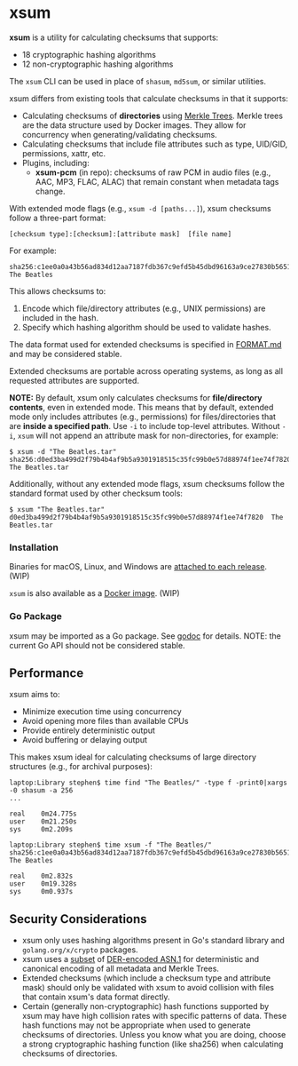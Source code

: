 # xsum

**xsum** is a utility for calculating checksums that supports:
- 18 cryptographic hashing algorithms
- 12 non-cryptographic hashing algorithms

The `xsum` CLI can be used in place of `shasum`, `md5sum`, or similar utilities.

xsum differs from existing tools that calculate checksums in that it supports:
- Calculating checksums of **directories** using [Merkle Trees](https://en.wikipedia.org/wiki/Merkle_tree).
   Merkle trees are the data structure used by Docker images. They allow for concurrency when generating/validating checksums.
- Calculating checksums that include file attributes such as type, UID/GID, permissions, xattr, etc.
- Plugins, including:
  - **xsum-pcm** (in repo): checksums of raw PCM in audio files (e.g., AAC, MP3, FLAC, ALAC) that remain constant when metadata tags change.

With extended mode flags (e.g., `xsum -d [paths...]`), xsum checksums follow a three-part format:
```
[checksum type]:[checksum]:[attribute mask]  [file name]
```
For example:
```
sha256:c1ee0a0a43b56ad834d12aa7187fdb367c9efd5b45dbd96163a9ce27830b5651:7777+ug  The Beatles
```
This allows checksums to:
1. Encode which file/directory attributes (e.g., UNIX permissions) are included in the hash.
2. Specify which hashing algorithm should be used to validate hashes.

The data format used for extended checksums is specified in [FORMAT.md](FORMAT.md) and may be considered stable.

Extended checksums are portable across operating systems, as long as all requested attributes are supported.

**NOTE:** By default, xsum only calculates checksums for **file/directory contents**, even in extended mode. 
This means that by default, extended mode only includes attributes (e.g., permissions) for files/directories that are **inside a specified path**.
Use `-i` to include top-level attributes. Without `-i`, `xsum` will not append an attribute mask for non-directories, for example:
```
$ xsum -d "The Beatles.tar"
sha256:d0ed3ba499d2f79b4b4af9b5a9301918515c35fc99b0e57d88974f1ee74f7820  The Beatles.tar
```

Additionally, without any extended mode flags, xsum checksums follow the standard format used by other checksum tools:
```
$ xsum "The Beatles.tar"
d0ed3ba499d2f79b4b4af9b5a9301918515c35fc99b0e57d88974f1ee74f7820  The Beatles.tar
```

### Installation

Binaries for macOS, Linux, and Windows are [attached to each release](https://github.com/sclevine/xsum/releases). (WIP)

`xsum` is also available as a [Docker image](https://hub.docker.com/r/sclevine/xsum). (WIP)

### Go Package

xsum may be imported as a Go package.
See [godoc](https://pkg.go.dev/github.com/sclevine/xsum) for details.
NOTE: the current Go API should not be considered stable.

## Performance

xsum aims to:
- Minimize execution time using concurrency
- Avoid opening more files than available CPUs
- Provide entirely deterministic output
- Avoid buffering or delaying output

This makes xsum ideal for calculating checksums of large directory structures (e.g., for archival purposes):
```
laptop:Library stephen$ time find "The Beatles/" -type f -print0|xargs -0 shasum -a 256
...

real    0m24.775s
user    0m21.250s
sys     0m2.209s
```
```
laptop:Library stephen$ time xsum -f "The Beatles/"
sha256:c1ee0a0a43b56ad834d12aa7187fdb367c9efd5b45dbd96163a9ce27830b5651:7777+ug  The Beatles

real    0m2.832s
user    0m19.328s
sys     0m0.937s
```

## Security Considerations

- xsum only uses hashing algorithms present in Go's standard library and `golang.org/x/crypto` packages.
- xsum uses a [subset](https://luca.ntop.org/Teaching/Appunti/asn1.html) of [DER-encoded ASN.1](https://letsencrypt.org/docs/a-warm-welcome-to-asn1-and-der) for deterministic and canonical encoding of all metadata and Merkle Trees.
- Extended checksums (which include a checksum type and attribute mask) should only be validated with xsum to avoid collision with files that contain xsum's data format directly.
- Certain (generally non-cryptographic) hash functions supported by xsum may have high collision rates with specific patterns of data.
  These hash functions may not be appropriate when used to generate checksums of directories.
  Unless you know what you are doing, choose a strong cryptographic hashing function (like sha256) when calculating checksums of directories.

